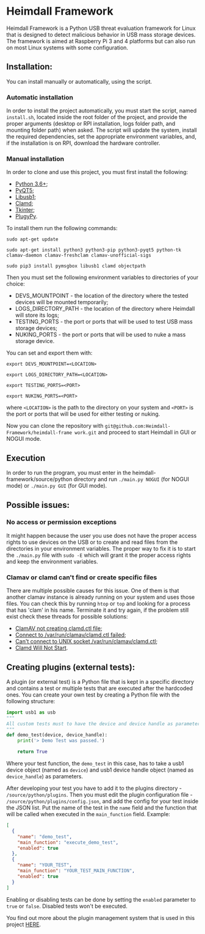 # Heimdall Framework

Heimdall Framework is a Python USB threat evaluation framework for Linux that is designed to detect malicious behavior in USB mass storage devices.
The framework is aimed at Raspberry Pi 3 and 4 platforms but can also run on most Linux systems with some configuration.

## Installation:

You can install manually or automatically, using the script.

### Automatic installation

In order to install the project automatically, you must start the script, named `install.sh`, located inside the root folder of the project, and provide the proper arguments (desktop or RPI installation, logs folder path, and mounting folder path)
when asked. The script will update the system, install the required dependencies, set the appropriate environment variables, and, if the installation is on RPI, download the hardware controller.

### Manual installation

In order to clone and use this project, you must first install the following:

- [Python 3.6+](https://www.python.org/download/releases/3.0/);
- [PyQT5](https://pypi.org/project/PyQt5/);
- [Libusb1](https://pypi.org/project/libusb1/);
- [Clamd](https://pypi.org/project/clamd/);
- [Tkinter](https://docs.python.org/3/library/tkinter.html);
- [PlugyPy](https://pypi.org/project/PlugyPy/).

To install them run the following commands:

```
sudo apt-get update
```

```
sudo apt-get install python3 python3-pip python3-pyqt5 python-tk clamav-daemon clamav-freshclam clamav-unofficial-sigs
```

```
sudo pip3 install pymsgbox libusb1 clamd objectpath
```

Then you must set the following environment variables to directories of your choice:

- DEVS_MOUNTPOINT - the location of the directory where the tested devices will be mounted temporarily;
- LOGS_DIRECTORY_PATH - the location of the directory where Heimdall will store its logs;
- TESTING_PORTS - the port or ports that will be used to test USB mass storage devices;
- NUKING_PORTS - the port or ports that will be used to nuke a mass storage device.

You can set and export them with:

```
export DEVS_MOUNTPOINT=<LOCATION>
```

```
export LOGS_DIRECTORY_PATH=<LOCATION>
```

```
export TESTING_PORTS=<PORT>
```

```
export NUKING_PORTS=<PORT>
```

where `<LOCATION>` is the path to the directory on your system and `<PORT>` is the port or ports that will be used for either testing or nuking.

Now you can clone the repository with `git@github.com:Heimdall-Framework/heimdall-frame work.git` and proceed to start Heimdall in GUI or NOGUI mode.

## Execution

In order to run the program, you must enter in the heimdall-framework/source/python directory and run `./main.py NOGUI` (for NOGUI mode) or `./main.py GUI` (for GUI mode).

## Possible issues:

### No access or permission exceptions

It might happen because the user you use does not have the proper access rights to use devices on the USB or to create and read files from the directories in your environment variables.
The proper way to fix it is to start the `./main.py` file with `sudo -E` which will grant it the proper access rights and keep the environment variables.

### Clamav or clamd can't find or create specific files

There are multiple possible causes for this issue. One of them is that another clamav instance is already running on your system and uses those files. You can check this
by running `htop` or `top` and looking for a process that has 'clam' in his name. Terminate it and try again, if the problem still exist check these threads for possible solutions:

- [ClamAV not creating clamd.ctl file](https://askubuntu.com/questions/1170774/clamav-clamd-ctl-file-is-not-getting-created-on-ubuntu);
- [Connect to /var/run/clamav/clamd.ctl failed](https://www.howtoforge.com/community/threads/connect-to-var-run-clamav-clamd-ctl-failed.73251/);
- [Can't connect to UNIX socket /var/run/clamav/clamd.ctl](https://www.howtoforge.com/debian-ubuntu-clamav-clamd-cant-connect-to-unix-socket-var-run-clamav-clamd.ctl);
- [Clamd Will Not Start](https://www.howtoforge.com/community/threads/clamd-will-not-start.34559/).

## Creating plugins (external tests):

A plugin (or external test) is a Python file that is kept in a specific directory and contains a test or multiple tests that are executed after
the hardcoded ones. You can create your own test by creating a Python file with the following structure:

```python
import usb1 as usb
"""
All custom tests must to have the device and device handle as parameters.
"""
def demo_test(device, device_handle):
    print('> Demo Test was passed.')

    return True
```

Where your test function, the `demo_test` in this case, has to take a usb1 device object (named as `device`)
and usb1 device handle object (named as `device_handle`) as parameters.

After developing your test you have to add it to the plugins directory - `/source/python/plugins`. Then you must edit the plugin configuration file - `/source/python/plugins/config.json`, and add the config for your test inside the JSON list. Put the name of the test in the `name` field and the
function that will be called when executed in the `main_function` field.
Example:

```json
[
  {
    "name": "demo_test",
    "main_function": "execute_demo_test",
    "enabled": true
  },
  {
    "name": "YOUR_TEST",
    "main_function": "YOUR_TEST_MAIN_FUNCTION",
    "enabled": true
  }
]
```

Enabling or disabling tests can be done by setting the `enabled` parameter to `true` or `false`. Disabled tests won't be executed.

You find out more about the plugin management system that is used in this project [HERE](https://github.com/not-so-cool-anymore/plugypy).
